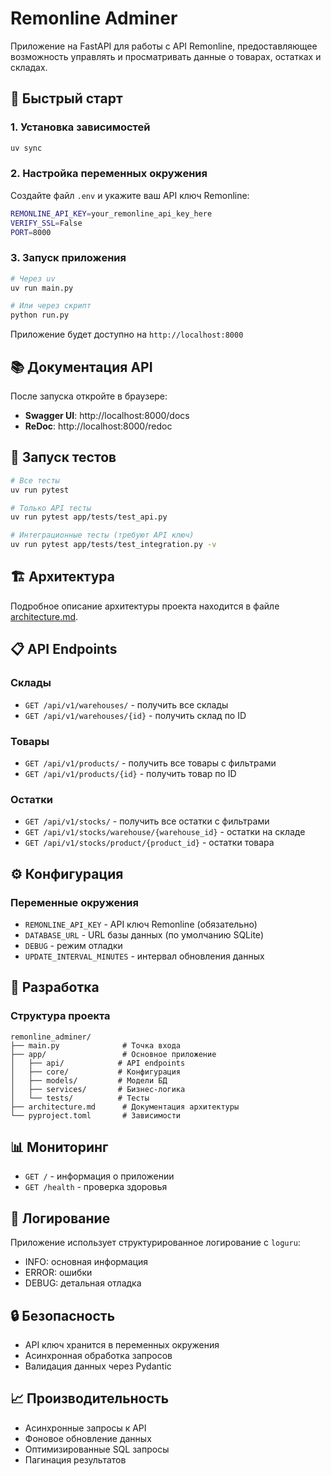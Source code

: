 # Remonline Adminer

Приложение на FastAPI для работы с API Remonline, предоставляющее возможность управлять и просматривать данные о товарах, остатках и складах.

## 🚀 Быстрый старт

### 1. Установка зависимостей
```bash
uv sync
```

### 2. Настройка переменных окружения
Создайте файл `.env` и укажите ваш API ключ Remonline:
```bash
REMONLINE_API_KEY=your_remonline_api_key_here
VERIFY_SSL=False
PORT=8000
```

### 3. Запуск приложения
```bash
# Через uv
uv run main.py

# Или через скрипт
python run.py
```

Приложение будет доступно на `http://localhost:8000`

## 📚 Документация API

После запуска откройте в браузере:
- **Swagger UI**: http://localhost:8000/docs
- **ReDoc**: http://localhost:8000/redoc

## 🧪 Запуск тестов

```bash
# Все тесты
uv run pytest

# Только API тесты
uv run pytest app/tests/test_api.py

# Интеграционные тесты (требуют API ключ)
uv run pytest app/tests/test_integration.py -v
```

## 🏗️ Архитектура

Подробное описание архитектуры проекта находится в файле [architecture.md](./architecture.md).

## 📋 API Endpoints

### Склады
- `GET /api/v1/warehouses/` - получить все склады
- `GET /api/v1/warehouses/{id}` - получить склад по ID

### Товары
- `GET /api/v1/products/` - получить все товары с фильтрами
- `GET /api/v1/products/{id}` - получить товар по ID

### Остатки
- `GET /api/v1/stocks/` - получить все остатки с фильтрами
- `GET /api/v1/stocks/warehouse/{warehouse_id}` - остатки на складе
- `GET /api/v1/stocks/product/{product_id}` - остатки товара

## ⚙️ Конфигурация

### Переменные окружения
- `REMONLINE_API_KEY` - API ключ Remonline (обязательно)
- `DATABASE_URL` - URL базы данных (по умолчанию SQLite)
- `DEBUG` - режим отладки
- `UPDATE_INTERVAL_MINUTES` - интервал обновления данных

## 🔧 Разработка

### Структура проекта
```
remonline_adminer/
├── main.py              # Точка входа
├── app/                 # Основное приложение
│   ├── api/            # API endpoints
│   ├── core/           # Конфигурация
│   ├── models/         # Модели БД
│   ├── services/       # Бизнес-логика
│   └── tests/          # Тесты
├── architecture.md      # Документация архитектуры
└── pyproject.toml       # Зависимости
```

## 📊 Мониторинг

- `GET /` - информация о приложении
- `GET /health` - проверка здоровья

## 🐛 Логирование

Приложение использует структурированное логирование с `loguru`:
- INFO: основная информация
- ERROR: ошибки
- DEBUG: детальная отладка

## 🔒 Безопасность

- API ключ хранится в переменных окружения
- Асинхронная обработка запросов
- Валидация данных через Pydantic

## 📈 Производительность

- Асинхронные запросы к API
- Фоновое обновление данных
- Оптимизированные SQL запросы
- Пагинация результатов
